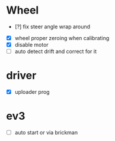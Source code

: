 # Wheel
* [?] fix steer angle wrap around
* [x] wheel proper zeroing when calibrating
* [x] disable motor
* [ ] auto detect drift and correct for it

# driver
* [x] uploader prog

# ev3
* [ ] auto start or via brickman
